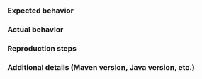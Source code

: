 ### Expected behavior

### Actual behavior

### Reproduction steps

### Additional details (Maven version, Java version, etc.)

